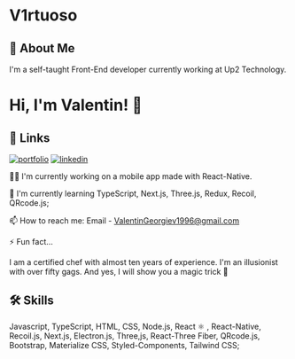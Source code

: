 
# V1rtuoso
## 🚀 About Me
 I'm a self-taught Front-End developer currently working at Up2 Technology.


# Hi, I'm Valentin! 👋


## 🔗 Links
[![portfolio](https://img.shields.io/badge/my_portfolio-000?style=for-the-badge&logo=ko-fi&logoColor=white)](https://www.v1rtuoso.eu)
[![linkedin](https://img.shields.io/badge/linkedin-0A66C2?style=for-the-badge&logo=linkedin&logoColor=white)](https://www.linkedin.com/in/valentin-georgiev-256297197)


👩‍💻 I'm currently working on a mobile app made with React-Native.

🧠 I'm currently learning TypeScript, Next.js, Three.js, Redux, Recoil, QRcode.js;


📫 How to reach me:
Email - ValentinGeorgiev1996@gmail.com




⚡️ Fun fact...

 I am a certified chef with almost ten years of experience. I'm an illusionist with over fifty gags. And yes, I will show you a magic trick 🐰

## 🛠 Skills
Javascript, TypeScript, HTML, CSS, Node.js, React ⚛️ , React-Native, Recoil.js,  Next.js, Electron.js, Three,js, React-Three Fiber, QRcode.js, Bootstrap, Materialize CSS, Styled-Components, Tailwind CSS;
